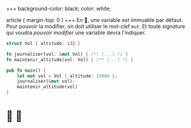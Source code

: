+++
background-color: black;
color: white;  

article {
    margin-top: 0
}
+++
En 🦀, une variable est immuable par défaut.
Pour pouvoir la modifier, on doit utiliser le mot-clef `mut`.
Et toute signature qui voudra *pouvoir modifier* une variable devra l'indiquer.

```rust
struct Vol { altitude: i32 }

fn journaliser(vol: &mut Vol) { /** [...] */ }
fn maintenir_altitude(vol: Vol) { /** [...] */ }

pub fn main() {
    let mut vol = Vol { altitude: 15000 };
    journaliser(&mut vol);
    maintenir_altitude(vol)
}
```

# 🛫 🛬